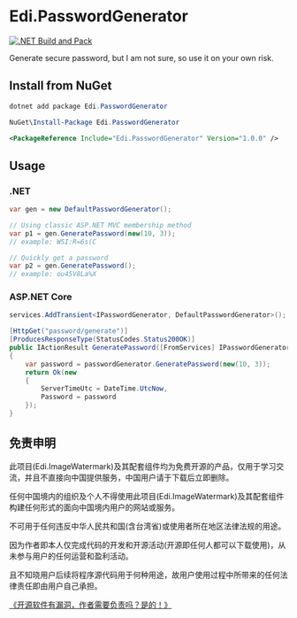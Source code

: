 # Edi.PasswordGenerator

[![.NET Build and Pack](https://github.com/EdiWang/Edi.PasswordGenerator/actions/workflows/dotnet.yml/badge.svg)](https://github.com/EdiWang/Edi.PasswordGenerator/actions/workflows/dotnet.yml)

Generate secure password, but I am not sure, so use it on your own risk.

## Install from NuGet

```powershell
dotnet add package Edi.PasswordGenerator
```

```powershell
NuGet\Install-Package Edi.PasswordGenerator
```

```xml
<PackageReference Include="Edi.PasswordGenerator" Version="1.0.0" />
```

## Usage

### .NET

```csharp
var gen = new DefaultPasswordGenerator();

// Using classic ASP.NET MVC membership method
var p1 = gen.GeneratePassword(new(10, 3));
// example: WSI:R=6s(C

// Quickly get a password
var p2 = gen.GeneratePassword();
// example: ou45V8La%X

```

### ASP.NET Core

```csharp
services.AddTransient<IPasswordGenerator, DefaultPasswordGenerator>();
```

```csharp
[HttpGet("password/generate")]
[ProducesResponseType(StatusCodes.Status200OK)]
public IActionResult GeneratePassword([FromServices] IPasswordGenerator passwordGenerator)
{
    var password = passwordGenerator.GeneratePassword(new(10, 3));
    return Ok(new
    {
        ServerTimeUtc = DateTime.UtcNow,
        Password = password
    });
}
```

## 免责申明

此项目(Edi.ImageWatermark)及其配套组件均为免费开源的产品，仅用于学习交流，并且不直接向中国提供服务，中国用户请于下载后立即删除。

任何中国境内的组织及个人不得使用此项目(Edi.ImageWatermark)及其配套组件构建任何形式的面向中国境内用户的网站或服务。

不可用于任何违反中华人民共和国(含台湾省)或使用者所在地区法律法规的用途。

因为作者即本人仅完成代码的开发和开源活动(开源即任何人都可以下载使用)，从未参与用户的任何运营和盈利活动。

且不知晓用户后续将程序源代码用于何种用途，故用户使用过程中所带来的任何法律责任即由用户自己承担。

[《开源软件有漏洞，作者需要负责吗？是的！》](https://go.edi.wang/aka/os251)